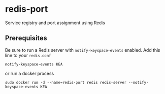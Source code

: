 redis-port
==========

Service registry and port assignment using Redis

Prerequisites
-------------
Be sure to run a Redis server with `notify-keyspace-events` enabled. Add this line to your `redis.conf`

    notify-keyspace-events KEA
  
or run a docker process

    sudo docker run -d --name=redis-port redis redis-server --notify-keyspace-events KEA
